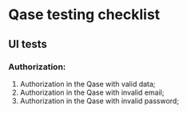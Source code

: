 # **Qase testing checklist**

## **UI tests**

### Authorization:

1. Authorization in the Qase with valid data;
2. Authorization in the Qase with invalid email;
3. Authorization in the Qase with invalid password;




